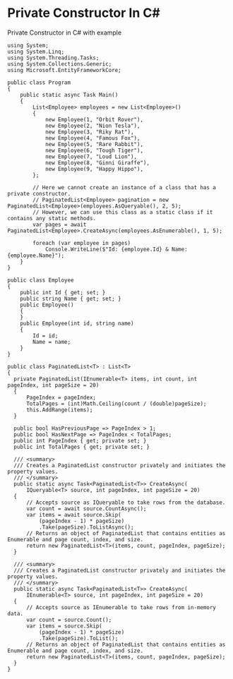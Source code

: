 # Private Constructor In C#
Private Constructor in C# with example

    using System;
    using System.Linq;
    using System.Threading.Tasks;
    using System.Collections.Generic;
    using Microsoft.EntityFrameworkCore;

    public class Program
    {
        public static async Task Main()
        {
            List<Employee> employees = new List<Employee>()
            {
                new Employee(1, "Orbit Rover"),
                new Employee(2, "Nion Tesla"),
                new Employee(3, "Riky Rat"),
                new Employee(4, "Famous Fox"),
                new Employee(5, "Rare Rabbit"),
                new Employee(6, "Tough Tiger"),
                new Employee(7, "Loud Lion"),
                new Employee(8, "Ginni Giraffe"),
                new Employee(9, "Happy Hippo"),
            };
            
            // Here we cannot create an instance of a class that has a private constructor.
            // PaginatedList<Employee> pagination = new PaginatedList<Employee>(employees.AsQueryable(), 2, 5);
            // However, we can use this class as a static class if it contains any static methods.
            var pages = await PaginatedList<Employee>.CreateAsync(employees.AsEnumerable(), 1, 5);
            
            foreach (var employee in pages)
                Console.WriteLine($"Id: {employee.Id} & Name: {employee.Name}");
        }
    }
    
    public class Employee
    {
    	public int Id { get; set; }
    	public string Name { get; set; }
    	public Employee()
    	{
    	}
    	public Employee(int id, string name)
    	{
    		Id = id;
    		Name = name;
    	}
    }

    public class PaginatedList<T> : List<T>
    {
      private PaginatedList(IEnumerable<T> items, int count, int pageIndex, int pageSize = 20)
      {
          PageIndex = pageIndex;
          TotalPages = (int)Math.Ceiling(count / (double)pageSize);
          this.AddRange(items);
      }
      
      public bool HasPreviousPage => PageIndex > 1;
      public bool HasNextPage => PageIndex < TotalPages;
      public int PageIndex { get; private set; }
      public int TotalPages { get; private set; }
      
      /// <summary>
      /// Creates a PaginatedList constructor privately and initiates the property values.
      /// </summary>
      public static async Task<PaginatedList<T>> CreateAsync(
          IQueryable<T> source, int pageIndex, int pageSize = 20)
      {
          // Accepts source as IQueryable to take rows from the database.
          var count = await source.CountAsync();
          var items = await source.Skip(
              (pageIndex - 1) * pageSize)
              .Take(pageSize).ToListAsync();
          // Returns an object of PaginatedList that contains entities as Enumerable and page count, index, and size.
          return new PaginatedList<T>(items, count, pageIndex, pageSize);
      }
      
      /// <summary>
      /// Creates a PaginatedList constructor privately and initiates the property values.
      /// </summary>
      public static async Task<PaginatedList<T>> CreateAsync(
          IEnumerable<T> source, int pageIndex, int pageSize = 20)
      {
          // Accepts source as IEnumerable to take rows from in-memory data.
          var count = source.Count();
          var items = source.Skip(
              (pageIndex - 1) * pageSize)
              .Take(pageSize).ToList();
          // Returns an object of PaginatedList that contains entities as Enumerable and page count, index, and size.
          return new PaginatedList<T>(items, count, pageIndex, pageSize);
      }
    }
